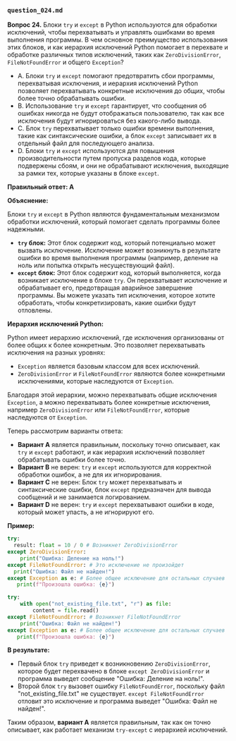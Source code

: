 ### `question_024.md`

**Вопрос 24.** Блоки `try` и `except` в Python используются для обработки исключений, чтобы перехватывать и управлять ошибками во время выполнения программы. В чем основное преимущество использования этих блоков, и как иерархия исключений Python помогает в перехвате и обработке различных типов исключений, таких как `ZeroDivisionError`, `FileNotFoundError` и общего `Exception`?

- A.  Блоки `try` и `except` помогают предотвратить сбои программы, перехватывая исключения, и иерархия исключений Python позволяет перехватывать конкретные исключения до общих, чтобы более точно обрабатывать ошибки.
- B.  Использование `try` и `except` гарантирует, что сообщения об ошибках никогда не будут отображаться пользователю, так как все исключения будут игнорироваться без какого-либо вывода.
- C.  Блок `try` перехватывает только ошибки времени выполнения, такие как синтаксические ошибки, а блок `except` записывает их в отдельный файл для последующего анализа.
- D.  Блоки `try` и `except` используются для повышения производительности путем пропуска разделов кода, которые подвержены сбоям, и они не обрабатывают исключения, выходящие за рамки тех, которые указаны в блоке `except`.

**Правильный ответ: A**

**Объяснение:**

Блоки `try` и `except` в Python являются фундаментальным механизмом обработки исключений, который помогает сделать программы более надежными.

*   **`try` блок:** Этот блок содержит код, который потенциально может вызвать исключение. Исключение может возникнуть в результате ошибки во время выполнения программы (например, деление на ноль или попытка открыть несуществующий файл).
*   **`except` блок:** Этот блок содержит код, который выполняется, когда возникает исключение в блоке `try`. Он перехватывает исключение и обрабатывает его, предотвращая аварийное завершение программы. Вы можете указать тип исключения, которое хотите обработать, чтобы конкретизировать, какие ошибки будут отловлены.

**Иерархия исключений Python:**

Python имеет иерархию исключений, где исключения организованы от более общих к более конкретным. Это позволяет перехватывать исключения на разных уровнях:

*   `Exception` является базовым классом для всех исключений.
*   `ZeroDivisionError` и `FileNotFoundError` являются более конкретными исключениями, которые наследуются от `Exception`.

Благодаря этой иерархии, можно перехватывать общие исключения `Exception`, а можно перехватывать более конкретные исключения, например `ZeroDivisionError` или `FileNotFoundError`, которые наследуются от `Exception`.

Теперь рассмотрим варианты ответа:

*   **Вариант A** является правильным, поскольку точно описывает, как `try` и `except` работают, и как иерархия исключений позволяет обрабатывать ошибки более точно.
*   **Вариант B** не верен: `try` и `except` используются для корректной обработки ошибок, а не для их игнорирования.
*   **Вариант C** не верен: Блок `try` может перехватывать и синтаксические ошибки, блок `except` предназначен для вывода сообщений и не занимается логированием.
*   **Вариант D** не верен: `try` и `except` перехватывают ошибки в коде, который может упасть, а не игнорируют его.

**Пример:**

```python
try:
  result: float = 10 / 0 # Возникнет ZeroDivisionError
except ZeroDivisionError:
    print("Ошибка: Деление на ноль!")
except FileNotFoundError: # Это исключение не произойдет
  print("Ошибка: Файл не найден!")
except Exception as e: # Более общее исключение для остальных случаев
   print(f"Произошла ошибка: {e}")

try:
    with open("not_existing_file.txt", "r") as file:
        content = file.read()
except FileNotFoundError: # Возникнет FileNotFoundError
    print("Ошибка: Файл не найден!")
except Exception as e: # Более общее исключение для остальных случаев
   print(f"Произошла ошибка: {e}")
```

**В результате:**
* Первый блок `try` приведет к возникновению `ZeroDivisionError`, которое будет перехвачено в блоке `except ZeroDivisionError` и программа выведет сообщение "Ошибка: Деление на ноль!".
* Второй блок `try` вызовет ошибку `FileNotFoundError`, поскольку файл "not_existing_file.txt" не существует. `except FileNotFoundError` отловит это исключение и программа выведет "Ошибка: Файл не найден!".

Таким образом, **вариант A** является правильным, так как он точно описывает, как работает механизм `try-except` с иерархией исключений.
